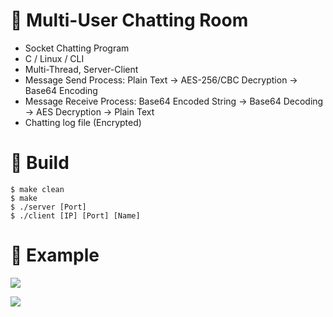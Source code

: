 # 📌 Multi-User Chatting Room
- Socket Chatting Program
- C / Linux / CLI
- Multi-Thread, Server-Client
- Message Send Process:  Plain Text -> AES-256/CBC Decryption -> Base64 Encoding
- Message Receive Process:  Base64 Encoded String -> Base64 Decoding -> AES Decryption -> Plain Text
- Chatting log file (Encrypted)
  

# 📌 Build
```
$ make clean
$ make
$ ./server [Port]
$ ./client [IP] [Port] [Name]
```

# 📌 Example
<Client>
<p align="Left">
  <img src="https://github.com/kafkaaaa/chat/assets/20926959/293f6b21-bb0e-48b7-802e-90901e9d8935">
</p>
  
<Server>
<p align="Left">
  <img src="https://github.com/kafkaaaa/chat/assets/20926959/3736a68b-7afe-4255-bc1b-eed0e7b0c692)https://github.com/kafkaaaa/chat/assets/20926959/3736a68b-7afe-4255-bc1b-eed0e7b0c692">
</p>




